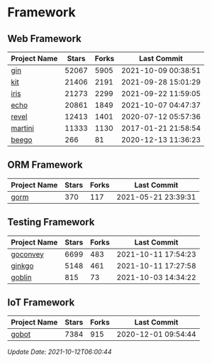 # Framework

## Web Framework
| Project Name | Stars | Forks | Last Commit |
| ------------ | ----- | ----- | ----------- |
| [gin](https://github.com/gin-gonic/gin) | 52067 | 5905 | 2021-10-09 00:38:51 |
| [kit](https://github.com/go-kit/kit) | 21406 | 2191 | 2021-09-28 15:01:29 |
| [iris](https://github.com/kataras/iris) | 21273 | 2299 | 2021-09-22 11:59:05 |
| [echo](https://github.com/labstack/echo) | 20861 | 1849 | 2021-10-07 04:47:37 |
| [revel](https://github.com/revel/revel) | 12413 | 1401 | 2020-07-12 05:57:36 |
| [martini](https://github.com/go-martini/martini) | 11333 | 1130 | 2017-01-21 21:58:54 |
| [beego](https://github.com/astaxie/beego) | 266 | 81 | 2020-12-13 11:36:23 |

## ORM Framework
| Project Name | Stars | Forks | Last Commit |
| ------------ | ----- | ----- | ----------- |
| [gorm](https://github.com/jinzhu/gorm) | 370 | 117 | 2021-05-21 23:39:31 |

## Testing Framework
| Project Name | Stars | Forks | Last Commit |
| ------------ | ----- | ----- | ----------- |
| [goconvey](https://github.com/smartystreets/goconvey) | 6699 | 483 | 2021-10-11 17:54:23 |
| [ginkgo](https://github.com/onsi/ginkgo) | 5148 | 461 | 2021-10-11 17:27:58 |
| [goblin](https://github.com/franela/goblin) | 815 | 73 | 2021-10-03 14:34:22 |

## IoT Framework
| Project Name | Stars | Forks | Last Commit |
| ------------ | ----- | ----- | ----------- |
| [gobot](https://github.com/hybridgroup/gobot) | 7384 | 915 | 2020-12-01 09:54:44 |

*Update Date: 2021-10-12T06:00:44*